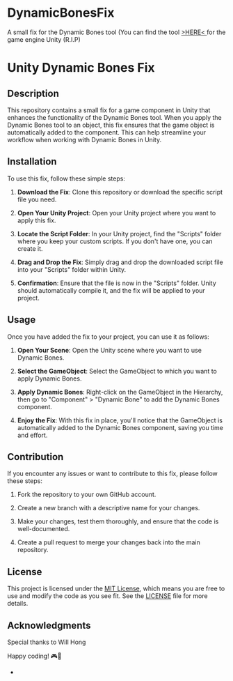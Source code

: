 # DynamicBonesFix
A small fix for the Dynamic Bones tool (You can find the tool <a href="https://assetstore.unity.com/packages/tools/animation/dynamic-bone-16743"> >HERE< </a>for the game engine Unity (R.I.P) 
# Unity Dynamic Bones Fix
## Description

This repository contains a small fix for a game component in Unity that enhances the functionality of the Dynamic Bones tool. When you apply the Dynamic Bones tool to an object, this fix ensures that the game object is automatically added to the component. This can help streamline your workflow when working with Dynamic Bones in Unity.

## Installation

To use this fix, follow these simple steps:

1. **Download the Fix**: Clone this repository or download the specific script file you need.

2. **Open Your Unity Project**: Open your Unity project where you want to apply this fix.

3. **Locate the Script Folder**: In your Unity project, find the "Scripts" folder where you keep your custom scripts. If you don't have one, you can create it.

4. **Drag and Drop the Fix**: Simply drag and drop the downloaded script file into your "Scripts" folder within Unity.

5. **Confirmation**: Ensure that the file is now in the "Scripts" folder. Unity should automatically compile it, and the fix will be applied to your project.

## Usage

Once you have added the fix to your project, you can use it as follows:

1. **Open Your Scene**: Open the Unity scene where you want to use Dynamic Bones.

2. **Select the GameObject**: Select the GameObject to which you want to apply Dynamic Bones.

3. **Apply Dynamic Bones**: Right-click on the GameObject in the Hierarchy, then go to "Component" > "Dynamic Bone" to add the Dynamic Bones component.

4. **Enjoy the Fix**: With this fix in place, you'll notice that the GameObject is automatically added to the Dynamic Bones component, saving you time and effort.

## Contribution

If you encounter any issues or want to contribute to this fix, please follow these steps:

1. Fork the repository to your own GitHub account.

2. Create a new branch with a descriptive name for your changes.

3. Make your changes, test them thoroughly, and ensure that the code is well-documented.

4. Create a pull request to merge your changes back into the main repository.

## License

This project is licensed under the [MIT License](LICENSE), which means you are free to use and modify the code as you see fit. See the [LICENSE](LICENSE) file for more details.

## Acknowledgments

Special thanks to Will Hong


Happy coding! 🎮🚀

-

